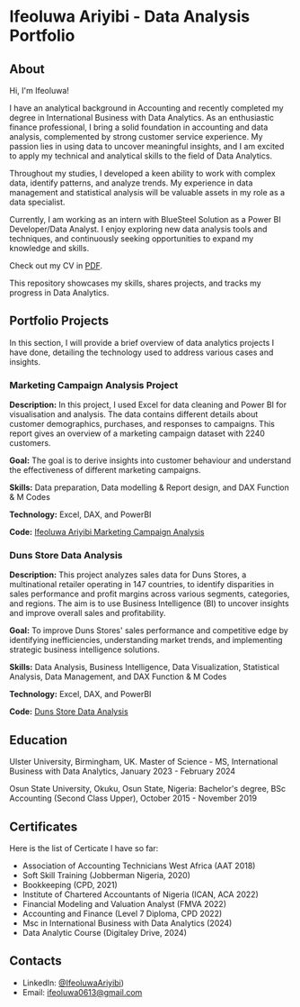 # Ifeoluwa Ariyibi - Data Analysis Portfolio

## About 
Hi, I'm Ifeoluwa!

I have an analytical background in Accounting and recently completed my degree in International Business with Data Analytics. As an enthusiastic finance professional, I bring a solid foundation in accounting and data analysis, complemented by strong customer service experience. My passion lies in using data to uncover meaningful insights, and I am excited to apply my technical and analytical skills to the field of Data Analytics.

Throughout my studies, I developed a keen ability to work with complex data, identify patterns, and analyze trends. My experience in data management and statistical analysis will be valuable assets in my role as a data specialist.

Currently, I am working as an intern with BlueSteel Solution as a Power BI Developer/Data Analyst. I enjoy exploring new data analysis tools and techniques, and continuously seeking opportunities to expand my knowledge and skills.

Check out my CV in [PDF](https://github.com/user-attachments/files/16503607/Ifeoluwa.Ariyibi.Data.Analyst.CV.pdf).

This repository showcases my skills, shares projects, and tracks my progress in Data Analytics.

## Portfolio Projects
In this section, I will provide a brief overview of data analytics projects I have done, detailing the technology used to address various cases and insights.

### Marketing Campaign Analysis Project

**Description:** In this project, I used Excel for data cleaning and Power BI for visualisation and analysis. The data contains different details about customer demographics, purchases, and responses to campaigns. This report gives an overview of a marketing campaign dataset with 2240 customers. 

**Goal:**  The goal is to derive insights into customer behaviour and understand the effectiveness of different marketing campaigns.

**Skills:** Data preparation, Data modelling & Report design, and DAX Function & M Codes

**Technology:** Excel, DAX, and PowerBI

**Code:** [Ifeoluwa Ariyibi Marketing Campaign Analysis](https://github.com/Ifeoluwa-Ariyibi/Marketing-Campaign-Analysis-Project)

### Duns Store Data Analysis

**Description:** This project analyzes sales data for Duns Stores, a multinational retailer operating in 147 countries, to identify disparities in sales performance and profit margins across various segments, categories, and regions. The aim is to use Business Intelligence (BI) to uncover insights and improve overall sales and profitability.

**Goal:**  To improve Duns Stores' sales performance and competitive edge by identifying inefficiencies, understanding market trends, and implementing strategic business intelligence solutions.

**Skills:** Data Analysis, Business Intelligence, Data Visualization, Statistical Analysis, Data Management, and DAX Function & M Codes

**Technology:** Excel, DAX, and PowerBI

**Code:** [Duns Store Data Analysis](https://github.com/Ifeoluwa-Ariyibi/Duns-Store)

## Education
Ulster University, Birmingham, UK. 
Master of Science - MS, International Business with Data Analytics,
January 2023 - February 2024

Osun State University, Okuku, Osun State, Nigeria:
Bachelor's degree, BSc Accounting (Second Class Upper),
October 2015 - November 2019

## Certificates
Here is the list of Certicate I have so far:
- Association of Accounting Technicians West Africa (AAT 2018)
- Soft Skill Training (Jobberman Nigeria, 2020)
- Bookkeeping (CPD, 2021)
- Institute of Chartered Accountants of Nigeria (ICAN, ACA 2022)
- Financial Modeling and Valuation Analyst (FMVA 2022)
- Accounting and Finance (Level 7 Diploma, CPD 2022)
- Msc in International Business with Data Analytics (2024)
- Data Analytic Course (Digitaley Drive, 2024)


## Contacts
- LinkedIn: [@IfeoluwaAriyibi](https://www.linkedin.com/in/ifeoluwa-ariyibi-840a251a8/))
- Email: ifeoluwa0613@gmail.com
